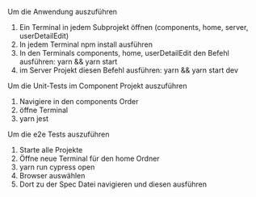 Um die Anwendung auszuführen

1. Ein Terminal in jedem Subprojekt öffnen (components, home, server, userDetailEdit)
2. In jedem Terminal npm install ausführen
3. In den Terminals components, home, userDetailEdit den Befehl ausführen: yarn && yarn start
4. im Server Projekt diesen Befehl ausführen: yarn && yarn start dev

Um die Unit-Tests im Component Projekt auszuführen

1. Navigiere in den components Order
2. öffne Terminal
3. yarn jest

Um die e2e Tests auszuführen

1. Starte alle Projekte
2. Öffne neue Terminal für den home Ordner
3. yarn run cypress open
4. Browser auswählen
5. Dort zu der Spec Datei navigieren und diesen ausführen
